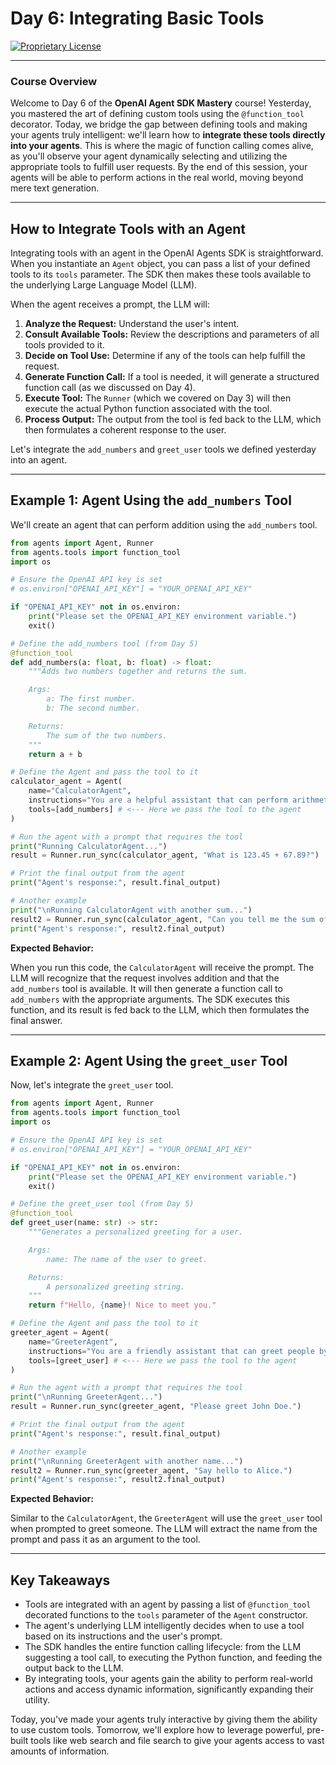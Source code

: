 # Day 6: Integrating Basic Tools

[![Proprietary License](https://img.shields.io/badge/license-proprietary-red.svg)](../LICENSE)

---

### **Course Overview**

Welcome to Day 6 of the **OpenAI Agent SDK Mastery** course! Yesterday, you mastered the art of defining custom tools using the `@function_tool` decorator. Today, we bridge the gap between defining tools and making your agents truly intelligent: we'll learn how to **integrate these tools directly into your agents**. This is where the magic of function calling comes alive, as you'll observe your agent dynamically selecting and utilizing the appropriate tools to fulfill user requests. By the end of this session, your agents will be able to perform actions in the real world, moving beyond mere text generation.

---

## How to Integrate Tools with an Agent

Integrating tools with an agent in the OpenAI Agents SDK is straightforward. When you instantiate an `Agent` object, you can pass a list of your defined tools to its `tools` parameter. The SDK then makes these tools available to the underlying Large Language Model (LLM).

When the agent receives a prompt, the LLM will:

1.  **Analyze the Request:** Understand the user's intent.
2.  **Consult Available Tools:** Review the descriptions and parameters of all tools provided to it.
3.  **Decide on Tool Use:** Determine if any of the tools can help fulfill the request.
4.  **Generate Function Call:** If a tool is needed, it will generate a structured function call (as we discussed on Day 4).
5.  **Execute Tool:** The `Runner` (which we covered on Day 3) will then execute the actual Python function associated with the tool.
6.  **Process Output:** The output from the tool is fed back to the LLM, which then formulates a coherent response to the user.

Let's integrate the `add_numbers` and `greet_user` tools we defined yesterday into an agent.

---

## Example 1: Agent Using the `add_numbers` Tool

We'll create an agent that can perform addition using the `add_numbers` tool.

```python
from agents import Agent, Runner
from agents.tools import function_tool
import os

# Ensure the OpenAI API key is set
# os.environ["OPENAI_API_KEY"] = "YOUR_OPENAI_API_KEY" 

if "OPENAI_API_KEY" not in os.environ:
    print("Please set the OPENAI_API_KEY environment variable.")
    exit()

# Define the add_numbers tool (from Day 5)
@function_tool
def add_numbers(a: float, b: float) -> float:
    """Adds two numbers together and returns the sum.

    Args:
        a: The first number.
        b: The second number.

    Returns:
        The sum of the two numbers.
    """
    return a + b

# Define the Agent and pass the tool to it
calculator_agent = Agent(
    name="CalculatorAgent",
    instructions="You are a helpful assistant that can perform arithmetic operations. Use the provided tools to calculate sums.",
    tools=[add_numbers] # <--- Here we pass the tool to the agent
)

# Run the agent with a prompt that requires the tool
print("Running CalculatorAgent...")
result = Runner.run_sync(calculator_agent, "What is 123.45 + 67.89?")

# Print the final output from the agent
print("Agent's response:", result.final_output)

# Another example
print("\nRunning CalculatorAgent with another sum...")
result2 = Runner.run_sync(calculator_agent, "Can you tell me the sum of 500 and 750?")
print("Agent's response:", result2.final_output)

```

**Expected Behavior:**

When you run this code, the `CalculatorAgent` will receive the prompt. The LLM will recognize that the request involves addition and that the `add_numbers` tool is available. It will then generate a function call to `add_numbers` with the appropriate arguments. The SDK executes this function, and its result is fed back to the LLM, which then formulates the final answer.

---

## Example 2: Agent Using the `greet_user` Tool

Now, let's integrate the `greet_user` tool.

```python
from agents import Agent, Runner
from agents.tools import function_tool
import os

# Ensure the OpenAI API key is set
# os.environ["OPENAI_API_KEY"] = "YOUR_OPENAI_API_KEY" 

if "OPENAI_API_KEY" not in os.environ:
    print("Please set the OPENAI_API_KEY environment variable.")
    exit()

# Define the greet_user tool (from Day 5)
@function_tool
def greet_user(name: str) -> str:
    """Generates a personalized greeting for a user.

    Args:
        name: The name of the user to greet.

    Returns:
        A personalized greeting string.
    """
    return f"Hello, {name}! Nice to meet you."

# Define the Agent and pass the tool to it
greeter_agent = Agent(
    name="GreeterAgent",
    instructions="You are a friendly assistant that can greet people by name using the provided tool.",
    tools=[greet_user] # <--- Here we pass the tool to the agent
)

# Run the agent with a prompt that requires the tool
print("\nRunning GreeterAgent...")
result = Runner.run_sync(greeter_agent, "Please greet John Doe.")

# Print the final output from the agent
print("Agent's response:", result.final_output)

# Another example
print("\nRunning GreeterAgent with another name...")
result2 = Runner.run_sync(greeter_agent, "Say hello to Alice.")
print("Agent's response:", result2.final_output)

```

**Expected Behavior:**

Similar to the `CalculatorAgent`, the `GreeterAgent` will use the `greet_user` tool when prompted to greet someone. The LLM will extract the name from the prompt and pass it as an argument to the tool.

---

## Key Takeaways

*   Tools are integrated with an agent by passing a list of `@function_tool` decorated functions to the `tools` parameter of the `Agent` constructor.
*   The agent's underlying LLM intelligently decides when to use a tool based on its instructions and the user's prompt.
*   The SDK handles the entire function calling lifecycle: from the LLM suggesting a tool call, to executing the Python function, and feeding the output back to the LLM.
*   By integrating tools, your agents gain the ability to perform real-world actions and access dynamic information, significantly expanding their utility.

Today, you've made your agents truly interactive by giving them the ability to use custom tools. Tomorrow, we'll explore how to leverage powerful, pre-built tools like web search and file search to give your agents access to vast amounts of information.